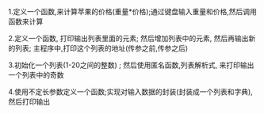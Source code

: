 1.定义一个函数,来计算苹果的价格(重量*价格);通过键盘输入重量和价格,然后调用函数来计算

2.定义一个函数,  打印输出列表里面的元素;  然后增加列表中的元素, 然后再输出新的列表; 
主程序中,打印这个列表的地址(传参之前,传参之后)

3.初始化一个列表(1-20之间的整数) ; 然后使用匿名函数,列表解析式, 来打印输出一个列表中的奇数

4.使用不定长参数定义一个函数;实现对输入数据的封装(封装成一个列表和字典),然后打印输出